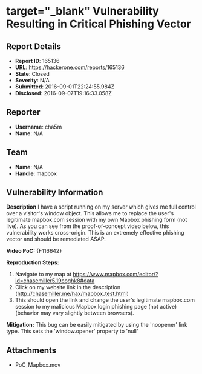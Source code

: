 # target="_blank" Vulnerability Resulting in Critical Phishing Vector

## Report Details
- **Report ID**: 165136
- **URL**: https://hackerone.com/reports/165136
- **State**: Closed
- **Severity**: N/A
- **Submitted**: 2016-09-01T22:24:55.984Z
- **Disclosed**: 2016-09-07T19:16:33.058Z

## Reporter
- **Username**: cha5m
- **Name**: N/A

## Team
- **Name**: N/A
- **Handle**: mapbox

## Vulnerability Information
**Description**
I have a script running on my server which gives me full control over a visitor's window object. This allows me to replace the user's legitimate mapbox.com session with my own Mapbox phishing form (not live). As you can see from the proof-of-concept video below, this vulnerability works cross-origin. This is an extremely effective phishing vector and should be remediated ASAP. 

**Video PoC:** {F116642}

**Reproduction Steps:**
1. Navigate to my map at https://www.mapbox.com/editor/?id=chasemiller5.19coghk8#data
2. Click on my website link in the description (http://chasemiller.me/hax/mapbox_test.html) 
3. This should open the link and change the user's legitimate mapbox.com session to my malicious Mapbox login phishing page (not active) (behavior may vary slightly between browsers).

**Mitigation:**
This bug can be easily mitigated by using the 'noopener' link type. This sets the 'window.opener' property to 'null'

## Attachments
- PoC_Mapbox.mov
